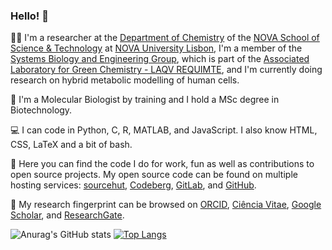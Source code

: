 ### Hello! 👋

👨‍🔬 I'm a researcher at the [Department of Chemistry](https://dq.fct.unl.pt/en/) of the [NOVA School of Science & Technology](https://fct.unl.pt/) at [NOVA University Lisbon](https://www.unl.pt/en/), I'm a member of the [Systems Biology and Engineering Group](https://sites.fct.unl.pt/sbegroup), which is part of the [Associated Laboratory for Green Chemistry - LAQV REQUIMTE](https://laqv.requimte.pt/), and I'm currently doing research on hybrid metabolic modelling of human cells.

🧬 I'm a Molecular Biologist by training and I hold a MSc degree in Biotechnology.

💻 I can code in Python, C, R, MATLAB, and JavaScript. I also know HTML, CSS, LaTeX and a bit of bash.

🔎 Here you can find the code I do for work, fun as well as contributions to open source projects. My open source code can be found on multiple hosting services: [sourcehut](https://git.sr.ht/~gpo), [Codeberg](https://codeberg.org/Gil), [GitLab](https://gitlab.com/GilOliveira), and [GitHub](https://github.com/GilOliveira).

🔬 My research fingerprint can be browsed on [ORCID](https://orcid.org/0000-0003-4638-2879), [Ciência Vitae](D019-5596-42E2), [Google Scholar](https://scholar.google.com/citations?user=IvGHLzkAAAAJ&hl=en&oi=ao), and [ResearchGate](https://www.researchgate.net/profile/Gil-Oliveira-3).

![Anurag's GitHub stats](https://github-readme-stats.vercel.app/api?username=GilOliveira&show_icons=true&theme=dracula) [![Top Langs](https://github-readme-stats.vercel.app/api/top-langs/?username=GilOliveira&layout=compact)](https://github.com/GilOliveira?tab=repositories)
